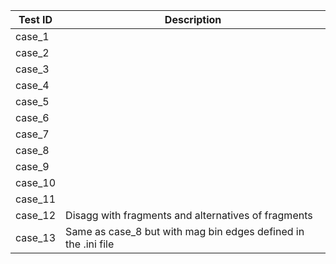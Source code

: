 | Test ID | Description |
|---------|-------------|
| case_1  |  |
| case_2  |  |
| case_3  |  |
| case_4  |  |
| case_5  |  |
| case_6  |  |
| case_7  |  |
| case_8  |  |
| case_9  |  |
| case_10  |  |
| case_11  |  |
| case_12  | Disagg with fragments and alternatives of fragments  |
| case_13  | Same as case_8 but with mag bin edges defined in the .ini file |
